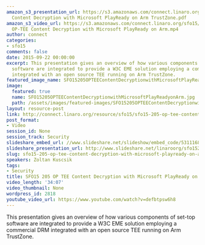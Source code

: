 ```yaml
---
amazon_s3_presentation_url: https://s3.amazonaws.com/connect.linaro.org/sfo15/Presentations/09-22-Tuesday/SFO15-205-  OP-TEE
  Content Decryption with Microsoft PlayReady on Arm TrustZone.pdf
amazon_s3_video_url: https://s3.amazonaws.com/connect.linaro.org/sfo15/Videos/09-22-Tuesday/SFO15-205
  OP-TEE Content Decryption with Microsoft PlayReady on Arm.mp4
author: connect
categories:
- sfo15
comments: false
date: 2015-09-22 00:00:00
excerpt: This presentation gives an overview of how various components of set-top
  software are integrated to provide a W3C EME solution employing a commercial DRM
  integrated with an open source TEE running on Arm TrustZone.
featured_image_name: SFO15205OPTEEContentDecryptionwithMicrosoftPlayReadyonArm.jpg
image:
  featured: true
  name: SFO15205OPTEEContentDecryptionwithMicrosoftPlayReadyonArm.jpg
  path: /assets/images/featured-images/SFO15205OPTEEContentDecryptionwithMicrosoftPlayReadyonArm.jpg
layout: resource-post
link: http://connect.linaro.org/resource/sfo15/sfo15-205-op-tee-content-decryption-with-microsoft-playready-on-arm/
post_format:
- Video
session_id: None
session_track: Security
slideshare_embed_url: //www.slideshare.net/slideshow/embed_code/53111683
slideshare_presentation_url: http://www.slideshare.net/linaroorg/sfo15205-optee-content-decryption-with-microsoft-playready-on-arm-53111683
slug: sfo15-205-op-tee-content-decryption-with-microsoft-playready-on-arm
speakers: Zoltan Kuscsik
tags:
- Security
title: SFO15 205 OP TEE Content Decryption with Microsoft PlayReady on Arm
video_length: '34:07'
video_thumbnail: None
wordpress_id: 2818
youtube_video_url: https://www.youtube.com/watch?v=defbtpsw6h8
---
```


This presentation gives an overview of how various components of set-top software are integrated to provide a W3C EME solution employing a commercial DRM integrated with an open source TEE running on Arm TrustZone.